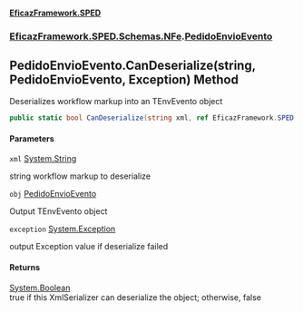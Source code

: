 #### [EficazFramework.SPED](EficazFrameworkSPED.md 'EficazFramework SPED')
### [EficazFramework.SPED.Schemas.NFe](EficazFramework.SPED.Schemas.NFe.md 'EficazFramework.SPED.Schemas.NFe').[PedidoEnvioEvento](EficazFramework.SPED.Schemas.NFe/PedidoEnvioEvento.md 'EficazFramework.SPED.Schemas.NFe.PedidoEnvioEvento')

## PedidoEnvioEvento.CanDeserialize(string, PedidoEnvioEvento, Exception) Method

Deserializes workflow markup into an TEnvEvento object

```csharp
public static bool CanDeserialize(string xml, ref EficazFramework.SPED.Schemas.NFe.PedidoEnvioEvento obj, ref System.Exception exception);
```
#### Parameters

<a name='EficazFramework.SPED.Schemas.NFe.PedidoEnvioEvento.CanDeserialize(string,EficazFramework.SPED.Schemas.NFe.PedidoEnvioEvento,System.Exception).xml'></a>

`xml` [System.String](https://docs.microsoft.com/en-us/dotnet/api/System.String 'System.String')

string workflow markup to deserialize

<a name='EficazFramework.SPED.Schemas.NFe.PedidoEnvioEvento.CanDeserialize(string,EficazFramework.SPED.Schemas.NFe.PedidoEnvioEvento,System.Exception).obj'></a>

`obj` [PedidoEnvioEvento](EficazFramework.SPED.Schemas.NFe/PedidoEnvioEvento.md 'EficazFramework.SPED.Schemas.NFe.PedidoEnvioEvento')

Output TEnvEvento object

<a name='EficazFramework.SPED.Schemas.NFe.PedidoEnvioEvento.CanDeserialize(string,EficazFramework.SPED.Schemas.NFe.PedidoEnvioEvento,System.Exception).exception'></a>

`exception` [System.Exception](https://docs.microsoft.com/en-us/dotnet/api/System.Exception 'System.Exception')

output Exception value if deserialize failed

#### Returns
[System.Boolean](https://docs.microsoft.com/en-us/dotnet/api/System.Boolean 'System.Boolean')  
true if this XmlSerializer can deserialize the object; otherwise, false